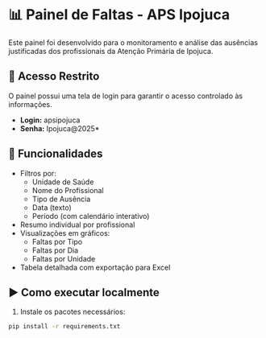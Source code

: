 # 📊 Painel de Faltas - APS Ipojuca

Este painel foi desenvolvido para o monitoramento e análise das ausências justificadas dos profissionais da Atenção Primária de Ipojuca.

## 🔐 Acesso Restrito

O painel possui uma tela de login para garantir o acesso controlado às informações.

- **Login:** apsipojuca  
- **Senha:** Ipojuca@2025*

## 🚀 Funcionalidades

- Filtros por:
  - Unidade de Saúde
  - Nome do Profissional
  - Tipo de Ausência
  - Data (texto)
  - Período (com calendário interativo)
- Resumo individual por profissional
- Visualizações em gráficos:
  - Faltas por Tipo
  - Faltas por Dia
  - Faltas por Unidade
- Tabela detalhada com exportação para Excel

## ▶️ Como executar localmente

1. Instale os pacotes necessários:
```bash
pip install -r requirements.txt
